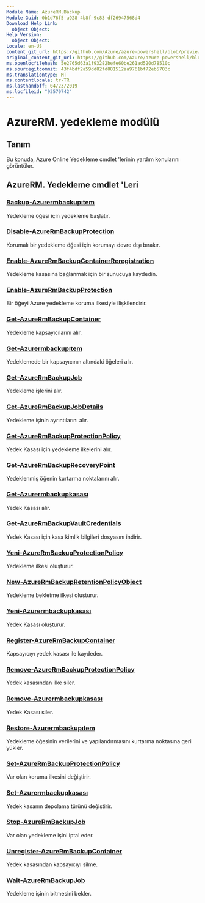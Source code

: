 ```yaml
---
Module Name: AzureRM.Backup
Module Guid: 0b1d76f5-a928-4b8f-9c83-df26947568d4
Download Help Link:
  object Object: 
Help Version:
  object Object: 
Locale: en-US
content_git_url: https://github.com/Azure/azure-powershell/blob/preview/src/ResourceManager/AzureBackup/Commands.AzureBackup/help/AzureRM.Backup.md
original_content_git_url: https://github.com/Azure/azure-powershell/blob/preview/src/ResourceManager/AzureBackup/Commands.AzureBackup/help/AzureRM.Backup.md
ms.openlocfilehash: 5e2765d63a1f93282befe60be261ad520d78510c
ms.sourcegitcommit: 43f4bdf2a59dd82fd881512aa9761bf72eb5703c
ms.translationtype: MT
ms.contentlocale: tr-TR
ms.lasthandoff: 04/23/2019
ms.locfileid: "93570742"
---
```

# AzureRM. yedekleme modülü
## Tanım
Bu konuda, Azure Online Yedekleme cmdlet 'lerinin yardım konularını görüntüler.

## AzureRM. Yedekleme cmdlet 'Leri
### [Backup-Azurermbackupıtem](Backup-AzureRmBackupItem.md)
Yedekleme öğesi için yedekleme başlatır.

### [Disable-AzureRmBackupProtection](Disable-AzureRmBackupProtection.md)
Korumalı bir yedekleme öğesi için korumayı devre dışı bırakır.

### [Enable-AzureRmBackupContainerReregistration](Enable-AzureRmBackupContainerReregistration.md)
Yedekleme kasasına bağlanmak için bir sunucuya kaydedin.

### [Enable-AzureRmBackupProtection](Enable-AzureRmBackupProtection.md)
Bir öğeyi Azure yedekleme koruma ilkesiyle ilişkilendirir.

### [Get-AzureRmBackupContainer](Get-AzureRmBackupContainer.md)
Yedekleme kapsayıcılarını alır.

### [Get-Azurermbackupıtem](Get-AzureRmBackupItem.md)
Yedeklemede bir kapsayıcının altındaki öğeleri alır.

### [Get-AzureRmBackupJob](Get-AzureRmBackupJob.md)
Yedekleme işlerini alır.

### [Get-AzureRmBackupJobDetails](Get-AzureRmBackupJobDetails.md)
Yedekleme işinin ayrıntılarını alır.

### [Get-AzureRmBackupProtectionPolicy](Get-AzureRmBackupProtectionPolicy.md)
Yedek Kasası için yedekleme ilkelerini alır.

### [Get-AzureRmBackupRecoveryPoint](Get-AzureRmBackupRecoveryPoint.md)
Yedeklenmiş öğenin kurtarma noktalarını alır.

### [Get-Azurermbackupkasası](Get-AzureRmBackupVault.md)
Yedek Kasası alır.

### [Get-AzureRmBackupVaultCredentials](Get-AzureRmBackupVaultCredentials.md)
Yedek Kasası için kasa kimlik bilgileri dosyasını indirir.

### [Yeni-AzureRmBackupProtectionPolicy](New-AzureRmBackupProtectionPolicy.md)
Yedekleme ilkesi oluşturur.

### [New-AzureRmBackupRetentionPolicyObject](New-AzureRmBackupRetentionPolicyObject.md)
Yedekleme bekletme ilkesi oluşturur.

### [Yeni-Azurermbackupkasası](New-AzureRmBackupVault.md)
Yedek Kasası oluşturur.

### [Register-AzureRmBackupContainer](Register-AzureRmBackupContainer.md)
Kapsayıcıyı yedek kasası ile kaydeder.

### [Remove-AzureRmBackupProtectionPolicy](Remove-AzureRmBackupProtectionPolicy.md)
Yedek kasasından ilke siler.

### [Remove-Azurermbackupkasası](Remove-AzureRmBackupVault.md)
Yedek Kasası siler.

### [Restore-Azurermbackupıtem](Restore-AzureRmBackupItem.md)
Yedekleme öğesinin verilerini ve yapılandırmasını kurtarma noktasına geri yükler.

### [Set-AzureRmBackupProtectionPolicy](Set-AzureRmBackupProtectionPolicy.md)
Var olan koruma ilkesini değiştirir.

### [Set-Azurermbackupkasası](Set-AzureRmBackupVault.md)
Yedek kasanın depolama türünü değiştirir.

### [Stop-AzureRmBackupJob](Stop-AzureRmBackupJob.md)
Var olan yedekleme işini iptal eder.

### [Unregister-AzureRmBackupContainer](Unregister-AzureRmBackupContainer.md)
Yedek kasasından kapsayıcıyı silme.

### [Wait-AzureRmBackupJob](Wait-AzureRmBackupJob.md)
Yedekleme işinin bitmesini bekler.

